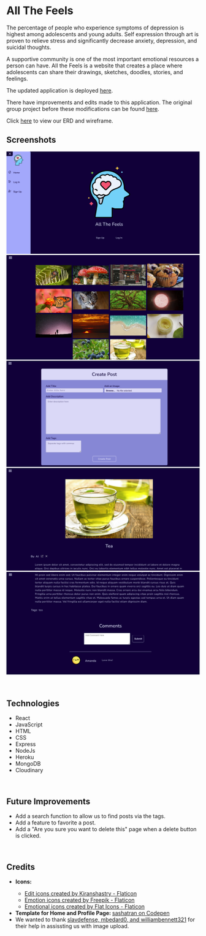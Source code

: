 <h1>All The Feels</h1>
The percentage of people who experience symptoms of depression is highest among adolescents and young adults. Self expression through art is proven to relieve stress and significantly decrease anxiety, depression, and suicidal thoughts.

A supportive community is one of the most important emotional resources a person can have. All the Feels is a website that creates a place where adolescents can share their drawings, sketches, doodles, stories, and feelings.  

The updated application is deployed <a href="https://allthefeelsapp.herokuapp.com/">here</a>.
<br>

There have improvements and edits made to this application. The original group project before these modifications can be found <a href="https://allthefeelsapp.herokuapp.com/">here</a>.
<br>

Click <a href="https://trello.com/b/gQTYPmew/all-the-feels">here</a> to view our ERD and wireframe.
<br>

<h2>Screenshots</h2>

![landing page](./src/assets/logo/screenshot1.png)
![home page](./src/assets/logo/screenshot2.png)
![create post page](./src/assets/logo/screenshot3.png)
![post display page](./src/assets/logo/screenshot4.png)
![comments on post display page](./src/assets/logo/screenshot5.png)

<br>

<h2>Technologies</h2>
<ul>
  <li>React</li>
  <li>JavaScript</li>
  <li>HTML</li>
  <li>CSS</li>
  <li>Express</li>
  <li>NodeJs</li>
  <li>Heroku</li>
  <li>MongoDB</li>
  <li>Cloudinary</li>
</ul>

<br>

<h2>Future Improvements</h2>
<ul>
  <li>Add a search function to allow us to find posts via the tags.</li>
  <li>Add a feature to favorite a post.</li>
  <li>Add a "Are you sure you want to delete this" page when a delete button is clicked.</li>
</ul>

<br>

<h2>Credits</h2>
<ul>
  <li><b>Icons: </b></li>
    <ul>
      <li><a href="https://www.flaticon.com/free-icons/edit" title="edit icons">Edit icons created by Kiranshastry - Flaticon</a></li>

  <li><a href="https://www.flaticon.com/free-icons/emotion" title="emotion icons">Emotion icons created by Freepik - Flaticon</a></li>

  <li><a href="https://www.flaticon.com/free-icons/emotional" title="emotional icons">Emotional icons created by Flat Icons - Flaticon</a></li>
    </ul>
  <li><b>Template for Home and Profile Page: </b><a href="https://www.codepen.io/sashatran/pen/aJvaEG?editors=1100">sashatran on Codepen</a></li>
  <li>We wanted to thank <a href="https://github.com/slavdefense/Backlog-MERN-Stack">slavdefense, mbedard0, and williambennett321</a> for their help in assissting us with image upload.</li>
</ul>


  